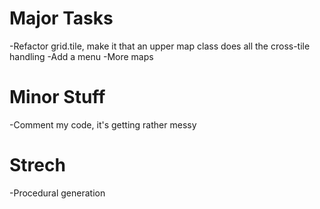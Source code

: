Major Tasks
===========
-Refactor grid.tile, make it that an upper map class does all the cross-tile handling
-Add a menu
-More maps

Minor Stuff
===========
-Comment my code, it's getting rather messy

Strech
======
-Procedural generation
